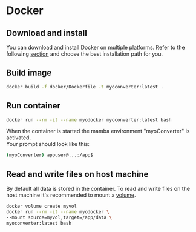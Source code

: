 # Docker

## Download and install

You can download and install Docker on multiple platforms. Refer to the following [section](https://docs.docker.com/get-docker/) and choose the best installation path for you.

## Build image

```bash
docker build -f docker/Dockerfile -t myoconverter:latest .
```

## Run container

```bash
docker run --rm -it --name myodocker myoconverter:latest bash
```

When the container is started the mamba environment "myoConverter" is activated.\
Your prompt should look like this:

```bash
(myoConverter) appuser@...:/app$
```

## Read and write files on host machine

By default all data is stored in the container. To read and write files on the host machine it's recommended to mount a [volume](https://docs.docker.com/storage/volumes/).

```bash
docker volume create myvol
docker run --rm -it --name myodocker \
--mount source=myvol,target=/app/data \
myoconverter:latest bash
```
